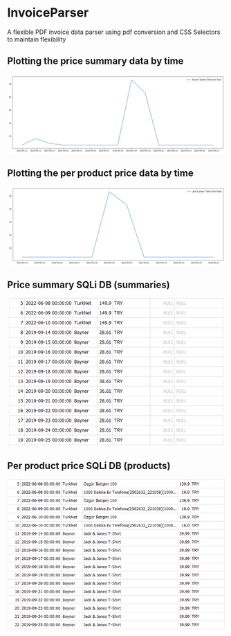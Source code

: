 # InvoiceParser
A flexible PDF invoice data parser using pdf conversion and CSS Selectors to maintain flexibility

## Plotting the price summary data by time
<p><img src="images/auvqkiOd5b.png" /></p>

## Plotting the per product price data by time
<p><img src="images/BaZKeBur73.png" /></p>

## Price summary SQLi DB (summaries)
<p><img src="images/BOyMF626Td.png" /></p>

## Per product price SQLi DB (products)
<p><img src="images/JadqmKr8Ub.png" /></p>
